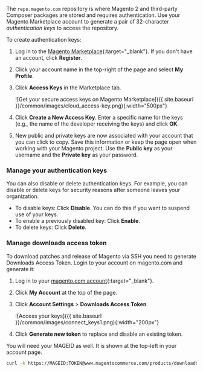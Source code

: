 The `repo.magento.com` repository is where Magento 2 and third-party Composer packages are stored and requires authentication. Use your Magento Marketplace account to generate a pair of 32-character *authentication keys* to access the repository.

To create authentication keys:

1. Log in to the [Magento Marketplace](https://marketplace.magento.com){:target="_blank"}. If you don't have an account, click **Register**.
1. Click your account name in the top-right of the page and select **My Profile**.

1. Click **Access Keys** in the Marketplace tab.

   ![Get your secure access keys on Magento Marketplace]({{ site.baseurl }}/common/images/cloud_access-key.png){:width="500px"}

1. Click **Create a New Access Key**. Enter a specific name for the keys (e.g., the name of the developer receiving the keys) and click **OK**.

1. New public and private keys are now associated with your account that you can click to copy. Save this information or keep the page open when working with your Magento project. Use the **Public key** as your username and the **Private key** as your password.

### Manage your authentication keys

You can also disable or delete authentication keys. For example, you can disable or delete keys for security reasons after someone leaves your organization.

*  To disable keys: Click **Disable**. You can do this if you want to suspend use of your keys.
*  To enable a previously disabled key: Click **Enable**.
*  To delete keys: Click **Delete**.

### Manage downloads access token

To download patches and release of Magento via SSH you need to generate Downloads Access Token. Login to your account on magento.com and generate it:

1. Log in to your [magento.com account](https://www.magentocommerce.com/products/customer/account/login){:target="_blank"}.
1. Click **My Account** at the top of the page.
1. Click **Account Settings** > **Downloads Access Token**.

   ![Access your keys]({{ site.baseurl }}/common/images/connect_keys1.png){:width="200px"}

1. Click **Generate new token** to replace and disable an existing token.

You will need your MAGEID as well. It is shown at the top-left in your account page.

```bash
curl -k https://MAGEID:TOKEN@www.magentocommerce.com/products/downloads/info/help
```
